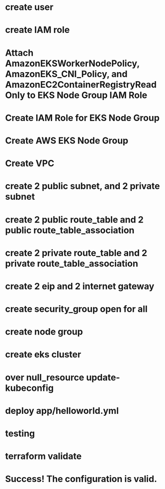 # create user

# create IAM role

# Attach AmazonEKSWorkerNodePolicy, AmazonEKS_CNI_Policy, and AmazonEC2ContainerRegistryReadOnly to EKS Node Group IAM Role

# Create IAM Role for EKS Node Group

# Create AWS EKS Node Group

# Create VPC

# create 2 public subnet, and 2 private subnet

# create 2 public route_table and 2 public route_table_association

# create 2 private route_table and 2 private route_table_association

# create 2 eip and 2 internet gateway

# create security_group open for all

# create node group

# create eks cluster

# over null_resource update-kubeconfig

# deploy app/helloworld.yml

# testing


# terraform validate
# Success! The configuration is valid.
